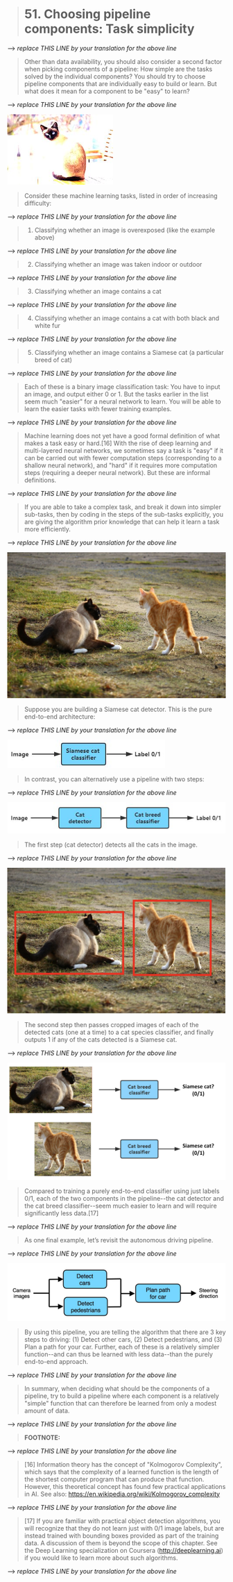 > # 51. Choosing pipeline components: Task simplicity

--> _replace THIS LINE by your translation for the above line_

> Other than data availability, you should also consider a second factor when picking components of a pipeline: How simple are the tasks solved by the individual components? You should try to choose pipeline components that are individually easy to build or learn. But what does it mean for a component to be "easy" to learn?

--> _replace THIS LINE by your translation for the above line_

![img](../imgs/C51_01.png)

> Consider these machine learning tasks, listed in order of increasing difficulty:

--> _replace THIS LINE by your translation for the above line_

> 1. Classifying whether an image is overexposed (like the example above)

--> _replace THIS LINE by your translation for the above line_

> 2. Classifying whether an image was taken indoor or outdoor

--> _replace THIS LINE by your translation for the above line_

> 3. Classifying whether an image contains a cat

--> _replace THIS LINE by your translation for the above line_

> 4. Classifying whether an image contains a cat with both black and white fur

--> _replace THIS LINE by your translation for the above line_

> 5. Classifying whether an image contains a Siamese cat (a particular breed of cat)

--> _replace THIS LINE by your translation for the above line_

> Each of these is a binary image classification task: You have to input an image, and output either 0 or 1. But the tasks earlier in the list seem much "easier" for a neural network to learn. You will be able to learn the easier tasks with fewer training examples.

--> _replace THIS LINE by your translation for the above line_

> Machine learning does not yet have a good formal definition of what makes a task easy or hard.[16] With the rise of deep learning and multi-layered neural networks, we sometimes say a task is "easy" if it can be carried out with fewer computation steps (corresponding to a shallow neural network), and "hard" if it requires more computation steps (requiring a deeper neural network). But these are informal definitions.

--> _replace THIS LINE by your translation for the above line_

> If you are able to take a complex task, and break it down into simpler sub-tasks, then by coding in the steps of the sub-tasks explicitly, you are giving the algorithm prior knowledge that can help it learn a task more efficiently.

--> _replace THIS LINE by your translation for the above line_

![img](../imgs/C51_02.png)

> Suppose you are building a Siamese cat detector. This is the pure end-to-end architecture:

--> _replace THIS LINE by your translation for the above line_

![img](../imgs/C51_03.png)

> In contrast, you can alternatively use a pipeline with two steps:

--> _replace THIS LINE by your translation for the above line_

![img](../imgs/C51_04.png)

> The first step (cat detector) detects all the cats in the image.

--> _replace THIS LINE by your translation for the above line_

![img](../imgs/C51_05.png)

> The second step then passes cropped images of each of the detected cats (one at a time) to a cat species classifier, and finally outputs 1 if any of the cats detected is a Siamese cat.

--> _replace THIS LINE by your translation for the above line_

![img](../imgs/C51_06.png)

> Compared to training a purely end-to-end classifier using just labels 0/1, each of the two components in the pipeline--the cat detector and the cat breed classifier--seem much easier to learn and will require significantly less data.[17]

--> _replace THIS LINE by your translation for the above line_

> As one final example, let’s revisit the autonomous driving pipeline.

--> _replace THIS LINE by your translation for the above line_

![img](../imgs/C51_07.png)

> By using this pipeline, you are telling the algorithm that there are 3 key steps to driving: (1) Detect other cars, (2) Detect pedestrians, and (3) Plan a path for your car. Further, each of these is a relatively simpler function--and can thus be learned with less data--than the purely end-to-end approach.

--> _replace THIS LINE by your translation for the above line_

> In summary, when deciding what should be the components of a pipeline, try to build a pipeline where each component is a relatively "simple" function that can therefore be learned from only a modest amount of data.

--> _replace THIS LINE by your translation for the above line_

> **FOOTNOTE:**

--> _replace THIS LINE by your translation for the above line_

> [16] Information theory has the concept of "Kolmogorov Complexity", which says that the complexity of a learned function is the length of the shortest computer program that can produce that function. However, this theoretical concept has found few practical applications in AI. See also: https://en.wikipedia.org/wiki/Kolmogorov_complexity

--> _replace THIS LINE by your translation for the above line_

> [17] If you are familiar with practical object detection algorithms, you will recognize that they do not learn just with 0/1 image labels, but are instead trained with bounding boxes provided as part of the training data. A discussion of them is beyond the scope of this chapter. See the Deep Learning specialization on Coursera (​http://deeplearning.ai​) if you would like to learn more about such algorithms.

--> _replace THIS LINE by your translation for the above line_
